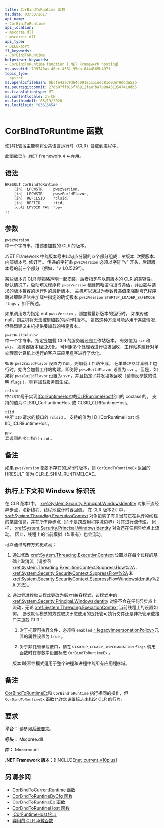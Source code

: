 ```yaml
---
title: CorBindToRuntime 函数
ms.date: 03/30/2017
api_name:
- CorBindToRuntime
api_location:
- mscoree.dll
- mscoreei.dll
api_type:
- DLLExport
f1_keywords:
- CorBindToRuntime
helpviewer_keywords:
- CorBindToRuntime function [.NET Framework hosting]
ms.assetid: 799740aa-46ec-4532-95da-6444565b4971
topic_type:
- apiref
ms.openlocfilehash: 0bcfe42a70d64c091851a1eec81d03e49dbde52b
ms.sourcegitcommit: 27db07ffb26f76912feefba7b884313547410db5
ms.translationtype: MT
ms.contentlocale: zh-CN
ms.lasthandoff: 05/19/2020
ms.locfileid: "83616654"
---
```

# <a name="corbindtoruntime-function"></a>CorBindToRuntime 函数
使非托管宿主能够将公共语言运行时（CLR）加载到进程中。  
  
 此函数已在 .NET Framework 4 中弃用。  
  
## <a name="syntax"></a>语法  
  
```cpp  
HRESULT CorBindToRuntime (  
    [in]  LPCWSTR     pwszVersion,
    [in]  LPCWSTR     pwszBuildFlavor,
    [in]  REFCLSID    rclsid,
    [in]  REFIID      riid,
    [out] LPVOID FAR  *ppv  
);  
```  
  
## <a name="parameters"></a>参数  
 `pwszVersion`  
 中一个字符串，描述要加载的 CLR 的版本。  
  
 .NET Framework 中的版本号由以句点分隔的四个部分组成：*主*版本. 次要版本. 内部版本号. 修订号。 传递的字符串 `pwszVersion` 必须以字符 "v" 开头，后跟版本号的前三个部分（例如，"v 1.0.1529"）。  
  
 某些版本的 CLR 随策略声明一起安装，后者指定与以前版本的 CLR 的兼容性。 默认情况下，启动填充程序将 `pwszVersion` 根据策略语句进行评估，并加载与请求的版本兼容的运行时的最新版本。 主机可以通过为参数传递值来强制填充程序跳过策略评估并加载中指定的确切版本 `pwszVersion` `STARTUP_LOADER_SAFEMODE` `flags` ，如下所述。  
  
 如果调用方为指定 null `pwszVersion` ，则加载最新版本的运行时。 如果传递 null，则主机将无法控制加载的运行时版本。 虽然这种方法可能适用于某些情况，但强烈建议主机提供要加载的特定版本。  
  
 `pwszBuildFlavor`  
 中一个字符串，指定是加载 CLR 的服务器还是工作站版本。 有效值为 `svr` 和 `wks`。 服务器版本经过优化，可利用多个处理器进行垃圾回收，工作站构建针对单处理器计算机上运行的客户端应用程序进行了优化。  
  
 如果 `pwszBuildFlavor` 设置为 null，则加载工作站生成。 在单处理器计算机上运行时，始终会加载工作站构建，即使将 `pwszBuildFlavor` 设置为 `svr` 。 但是，如果将 `pwszBuildFlavor` 设置为 `svr` ，并且指定了并发垃圾回收（请参阅参数的说明 `flags` ），则将加载服务器生成。  
  
 `rclsid`  
 中`CLSID`用于实现[ICorRuntimeHost](../../../../docs/framework/unmanaged-api/hosting/icorruntimehost-interface.md)或[ICLRRuntimeHost](iclrruntimehost-interface.md)接口的 coclass 的。 支持的值为 CLSID_CorRuntimeHost 或 CLSID_CLRRuntimeHost。  
  
 `riid`  
 中所 `IID` 请求的接口的 `rclsid` 。 支持的值为 IID_ICorRuntimeHost 或 IID_ICLRRuntimeHost。  
  
 `ppv`  
 弄返回的接口指针 `riid` 。  
  
## <a name="remarks"></a>备注  
 如果 `pwszVersion` 指定不存在的运行时版本，则 `CorBindToRuntimeEx` 返回的 HRESULT 值为 CLR_E_SHIM_RUNTIMELOAD。  
  
## <a name="execution-context-and-flow-of-windows-identity"></a>执行上下文和 Windows 标识流  
 在 CLR 版本1中， <xref:System.Security.Principal.WindowsIdentity> 对象不流经异步点，如新线程、线程池或计时器回调。 在 CLR 版本2.0 中， <xref:System.Threading.ExecutionContext> 对象包装了有关当前正在执行的线程的某些信息，并在所有异步点（而不是跨应用程序域边界）对其进行流传递。 同样， <xref:System.Security.Principal.WindowsIdentity> 对象还在任何异步点上流动。 因此，线程上的当前模拟（如果有）也会流动。  
  
 可以通过两种方式更改流：  
  
1. 通过修改 <xref:System.Threading.ExecutionContext> 设置以在每个线程的基础上取消流（请参阅 <xref:System.Threading.ExecutionContext.SuppressFlow%2A> 、 <xref:System.Security.SecurityContext.SuppressFlow%2A> 和 <xref:System.Security.SecurityContext.SuppressFlowWindowsIdentity%2A> 方法）。  
  
2. 通过将进程默认模式更改为版本1兼容模式，该模式中的 <xref:System.Security.Principal.WindowsIdentity> 对象不会在任何异步点上流动，无论 <xref:System.Threading.ExecutionContext> 当前线程上的设置如何。 更改默认模式的方式取决于您使用的是托管可执行文件还是非托管承载接口来加载 CLR：  
  
    1. 对于托管可执行文件，必须将 `enabled` [ \< legacyImpersonationPolicy>](../../configure-apps/file-schema/runtime/legacyimpersonationpolicy-element.md)元素的属性设置为 `true` 。  
  
    2. 对于非托管承载接口，请在 `STARTUP_LEGACY_IMPERSONATION` `flags` 调用函数时在参数中设置标志 `CorBindToRuntimeEx` 。  
  
     版本1兼容性模式适用于整个进程和进程中的所有应用程序域。  
  
## <a name="remarks"></a>备注  
 [CorBindToRuntimeEx](corbindtoruntimeex-function.md)和 `CorBindToRuntime` 执行相同的操作，但 `CorBindToRuntimeEx` 函数允许您设置标志来指定 CLR 的行为。  
  
## <a name="requirements"></a>要求  
 **平台：** 请参阅[系统要求](../../get-started/system-requirements.md)。  
  
 **标头：** Mscoree.dll  
  
 **库：** Mscoree.dll  
  
 **.NET Framework 版本：**[!INCLUDE[net_current_v10plus](../../../../includes/net-current-v10plus-md.md)]  
  
## <a name="see-also"></a>另请参阅

- [CorBindToCurrentRuntime 函数](corbindtocurrentruntime-function.md)
- [CorBindToRuntimeByCfg 函数](corbindtoruntimebycfg-function.md)
- [CorBindToRuntimeEx 函数](corbindtoruntimeex-function.md)
- [CorBindToRuntimeHost 函数](corbindtoruntimehost-function.md)
- [ICorRuntimeHost 接口](icorruntimehost-interface.md)
- [弃用的 CLR 承载函数](deprecated-clr-hosting-functions.md)
